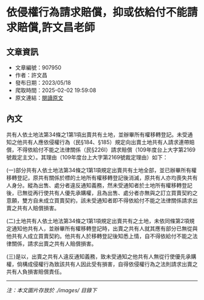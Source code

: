 # 依侵權行為請求賠償，抑或依給付不能請求賠償,許文昌老師

## 文章資訊
- 文章編號：907950
- 作者：許文昌
- 發布日期：2023/05/18
- 爬取時間：2025-02-02 19:59:08
- 原文連結：[閱讀原文](https://real-estate.get.com.tw/Columns/detail.aspx?no=907950)

## 內文
共有人依土地法第34條之1第1項出賣共有土地，並辦畢所有權移轉登記。未受通知之他共有人應依侵權行為（民§184、§185）規定向出賣土地共有人請求連帶賠償，不得依給付不能之法律關係（民§226I）請求賠償（109年度台上大字第2169號裁定主文）。其理由（109年度台上大字第2169號裁定理由）如下：

(一)部分共有人依土地法第34條之1第1項規定出賣共有土地全部，並已辦畢所有權移轉登記，原共有關係於標的土地所有權移轉登記後消滅，原共有人亦均喪失共有人身分。縱為出售、處分者違反通知義務，然未受通知者於土地所有權移轉登記後，已無從再行使共有人優先承購權，且為出售、處分者亦無與之訂立買賣契約之意願，雙方自未成立買賣契約，該未受通知者即不得依給付不能之法律關係請求出賣之共有人賠償損害。

(二)土地共有人依土地法第34條之1第1項規定出賣共有之土地，未依同條第2項規定通知他共有人，並辦畢所有權移轉登記時，出賣之共有人就其應有部分已無從與他共有人成立買賣契約。他共有人於移轉登記後知悉上情，自不得依給付不能之法律關係，請求出賣之共有人賠償損害。

(三)是以，出賣之共有人違反通知義務，致未受通知之他共有人無從行使優先承購權，倘構成侵權行為致該共有人因此受有損害，自得依侵權行為之法則請求出賣之共有人負損害賠償責任。

---
*注：本文圖片存放於 ./images/ 目錄下*
